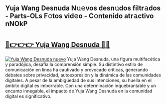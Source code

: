 ## Yuja Wang Desnuda N𝚞𝚎vos desn𝚞dos filtr𝚊dos - Parts-OLs F𝚘tos vid𝚎o - C𝚘ntenido atr𝚊ctivo nNOkP

# <h2><a href="http://mb06tch.tromn.icu/?c=Yuja+Wang+Desnuda">🔗👉👉👉 Yuja Wang Desnuda 🔗🔗</a></h2>

[![Yuja Wang Desnuda nuevo](https://i.imgur.com/pEAQMta.gif)](http://mb06tch.tromn.icu/?c=Yuja+Wang+Desnuda)
Yuja Wang Desnuda, una figura multifacética y paradójica, desafía la comprensión simple. Su distintivo estilo de comunicación en línea ha cautivado y provocado críticas, generando debates sobre privacidad, autoexpresión y la dinámica de las comunidades digitales. A pesar de la ambigüedad de sus intenciones, su huella en el ámbito digital es imborrable. Con una determinación inquebrantable y un encanto innegable, el impacto de Yuja Wang Desnuda en la comunidad digital es significativo.
